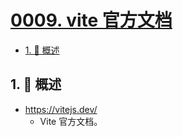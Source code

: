 # [0009. vite 官方文档](https://github.com/Tdahuyou/TNotes.vite/tree/main/notes/0009.%20vite%20%E5%AE%98%E6%96%B9%E6%96%87%E6%A1%A3)

<!-- region:toc -->
<!-- endregion:toc -->

<!-- region:toc -->

- [1. 📝 概述](#1--概述)

<!-- endregion:toc -->

## 1. 📝 概述

- https://vitejs.dev/
  - Vite 官方文档。
